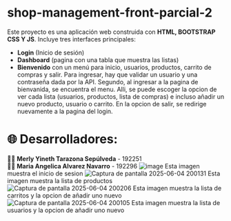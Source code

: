 # shop-management-front-parcial-2
Este proyecto es una aplicación web construida con **HTML, BOOTSTRAP CSS Y JS**. Incluye tres interfaces principales:  
- **Login** (Inicio de sesión)  
- **Dashboard** (pagina con una tabla que muestra las listas)  
- **Bienvenido** con un menú para inicio, usuarios, productos, carrito de compras y salir. 
Para ingresar, hay que validar un usuario y una contraseña dada por la API. Segundo, al ingresar a la pagina de bienvanida, se encuentra el menu. Alli, se puede escoger la opcion de ver cada lista (usuarios, productos, lista de compras) e incluso añadir un nuevo producto, usuario o carrito. En la opcion de salir, se redirige nuevamente a la pagina del login.
# 🌐 Desarrolladores:
👨‍💻 **Merly Yineth Tarazona Sepúlveda** - 192251  
👨‍💻 **Maria Angelica Alvarez Navarro** - 192296 
![image](https://github.com/user-attachments/assets/d483f5c2-093e-449e-8188-a61d972c253d)
Esta imagen muestra el inicio de sesion
![Captura de pantalla 2025-06-04 200131](https://github.com/user-attachments/assets/dd8b3f8c-1468-416f-be08-6cb98877fb6b)
Esta imagen muestra la lista de productos 
![Captura de pantalla 2025-06-04 200206](https://github.com/user-attachments/assets/b2eda901-a11f-4d4d-8f43-1f7042a93e89)
Esta imagen muestra la lista de carritos y la opcion de añadir uno nuevo
![Captura de pantalla 2025-06-04 200105](https://github.com/user-attachments/assets/b25459d4-2267-49e7-8aa8-d62d28d4bf4a)
Esta imagen muestra la lista de usuarios y la opcion de añadir uno nuevo
